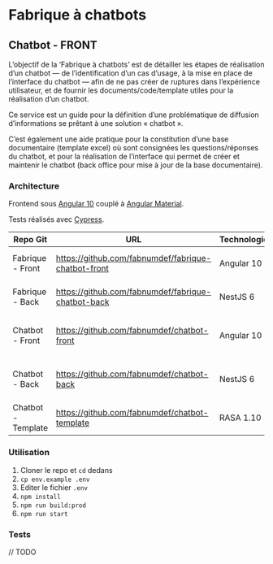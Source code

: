 # Fabrique à chatbots
## Chatbot - FRONT

L’objectif de la ‘Fabrique à chatbots’ est de détailler les étapes de réalisation d’un chatbot — de l’identification d’un cas d’usage, à la mise en place de l’interface du chatbot — afin de ne pas créer de ruptures dans l’expérience utilisateur, et de fournir les documents/code/template utiles pour la réalisation d’un chatbot.

Ce service est un guide pour la définition d’une problématique de diffusion d’informations se prêtant à une solution « chatbot ».

C’est également une aide pratique pour la constitution d’une base documentaire (template excel) où sont consignées les questions/réponses du chatbot, et pour la réalisation de l’interface qui permet de créer et maintenir le chatbot (back office pour mise à jour de la base documentaire).

### Architecture

Frontend sous [Angular 10](https://angular.io/docs) couplé à [Angular Material](https://material.angular.io/).

Tests réalisés avec [Cypress](https://docs.cypress.io/).

| Repo Git           | URL                                                   | Technologies       | Description                        |
| ------------------ | ----------------------------------------------------- | ------------------ | ---------------------------------- |
| Fabrique - Front   | https://github.com/fabnumdef/fabrique-chatbot-front   | Angular 10         | Front du site de la Fabrique       |
| Fabrique - Back    | https://github.com/fabnumdef/fabrique-chatbot-back    | NestJS 6           | Back du site de la Fabrique        |
| Chatbot - Front    | https://github.com/fabnumdef/chatbot-front            | Angular 10         | Front des Backoffices des chatbots |
| Chatbot - Back     | https://github.com/fabnumdef/chatbot-back             | NestJS 6           | Back des Backoffices des chatbots  |
| Chatbot - Template | https://github.com/fabnumdef/chatbot-template         | RASA 1.10          | Template RASA des chatbots         |

### Utilisation

1. Cloner le repo et `cd` dedans
2. `cp env.example .env`
3. Editer le fichier `.env`
4. `npm install`
4. `npm run build:prod`
5. `npm run start`

### Tests

// TODO
